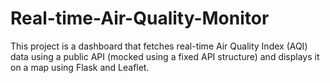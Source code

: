 # Real-time-Air-Quality-Monitor
This project is a dashboard that fetches real-time Air Quality Index (AQI) data using a public API (mocked using a fixed API structure) and displays it on a map using Flask and Leaflet.
